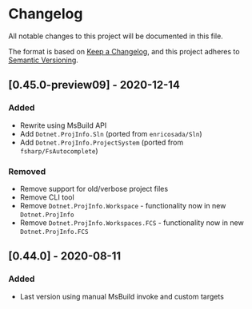 # Changelog
All notable changes to this project will be documented in this file.

The format is based on [Keep a Changelog](https://keepachangelog.com/en/1.0.0/),
and this project adheres to [Semantic Versioning](https://semver.org/spec/v2.0.0.html).

## [0.45.0-preview09] - 2020-12-14

### Added
- Rewrite using MsBuild API
- Add `Dotnet.ProjInfo.Sln` (ported from `enricosada/Sln`)
- Add `Dotnet.ProjInfo.ProjectSystem` (ported from `fsharp/FsAutocomplete`)

### Removed
- Remove support for old/verbose project files
- Remove CLI tool
- Remove `Dotnet.ProjInfo.Workspace` - functionality now in new `Dotnet.ProjInfo`
- Remove `Dotnet.ProjInfo.Workspaces.FCS` - functionality now in new `Dotnet.ProjInfo.FCS`

## [0.44.0] - 2020-08-11

### Added
- Last version using manual MsBuild invoke and custom targets